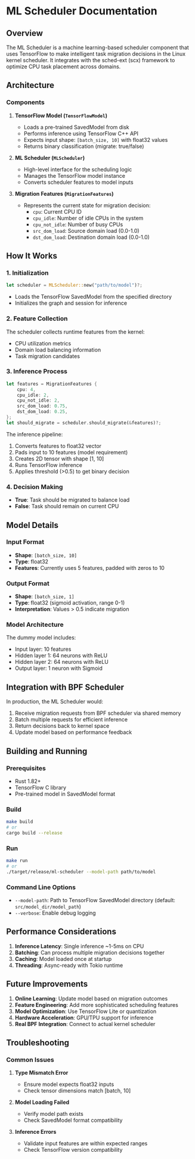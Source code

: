 # ML Scheduler Documentation

## Overview

The ML Scheduler is a machine learning-based scheduler component that uses TensorFlow to make intelligent task migration decisions in the Linux kernel scheduler. It integrates with the sched-ext (scx) framework to optimize CPU task placement across domains.

## Architecture

### Components

1. **TensorFlow Model (`TensorFlowModel`)**
   - Loads a pre-trained SavedModel from disk
   - Performs inference using TensorFlow C++ API
   - Expects input shape: `[batch_size, 10]` with float32 values
   - Returns binary classification (migrate: true/false)

2. **ML Scheduler (`MLScheduler`)**
   - High-level interface for the scheduling logic
   - Manages the TensorFlow model instance
   - Converts scheduler features to model inputs

3. **Migration Features (`MigrationFeatures`)**
   - Represents the current state for migration decision:
     - `cpu`: Current CPU ID
     - `cpu_idle`: Number of idle CPUs in the system
     - `cpu_not_idle`: Number of busy CPUs
     - `src_dom_load`: Source domain load (0.0-1.0)
     - `dst_dom_load`: Destination domain load (0.0-1.0)

## How It Works

### 1. Initialization
```rust
let scheduler = MLScheduler::new("path/to/model")?;
```
- Loads the TensorFlow SavedModel from the specified directory
- Initializes the graph and session for inference

### 2. Feature Collection
The scheduler collects runtime features from the kernel:
- CPU utilization metrics
- Domain load balancing information
- Task migration candidates

### 3. Inference Process
```rust
let features = MigrationFeatures {
    cpu: 4,
    cpu_idle: 2,
    cpu_not_idle: 2,
    src_dom_load: 0.75,
    dst_dom_load: 0.25,
};
let should_migrate = scheduler.should_migrate(&features)?;
```

The inference pipeline:
1. Converts features to float32 vector
2. Pads input to 10 features (model requirement)
3. Creates 2D tensor with shape [1, 10]
4. Runs TensorFlow inference
5. Applies threshold (>0.5) to get binary decision

### 4. Decision Making
- **True**: Task should be migrated to balance load
- **False**: Task should remain on current CPU

## Model Details

### Input Format
- **Shape**: `[batch_size, 10]`
- **Type**: float32
- **Features**: Currently uses 5 features, padded with zeros to 10

### Output Format
- **Shape**: `[batch_size, 1]`
- **Type**: float32 (sigmoid activation, range 0-1)
- **Interpretation**: Values > 0.5 indicate migration

### Model Architecture
The dummy model includes:
- Input layer: 10 features
- Hidden layer 1: 64 neurons with ReLU
- Hidden layer 2: 64 neurons with ReLU
- Output layer: 1 neuron with Sigmoid

## Integration with BPF Scheduler

In production, the ML Scheduler would:
1. Receive migration requests from BPF scheduler via shared memory
2. Batch multiple requests for efficient inference
3. Return decisions back to kernel space
4. Update model based on performance feedback

## Building and Running

### Prerequisites
- Rust 1.82+
- TensorFlow C library
- Pre-trained model in SavedModel format

### Build
```bash
make build
# or
cargo build --release
```

### Run
```bash
make run
# or
./target/release/ml-scheduler --model-path path/to/model
```

### Command Line Options
- `--model-path`: Path to TensorFlow SavedModel directory (default: `src/model_dir/model_path`)
- `--verbose`: Enable debug logging

## Performance Considerations

1. **Inference Latency**: Single inference ~1-5ms on CPU
2. **Batching**: Can process multiple migration decisions together
3. **Caching**: Model loaded once at startup
4. **Threading**: Async-ready with Tokio runtime

## Future Improvements

1. **Online Learning**: Update model based on migration outcomes
2. **Feature Engineering**: Add more sophisticated scheduling features
3. **Model Optimization**: Use TensorFlow Lite or quantization
4. **Hardware Acceleration**: GPU/TPU support for inference
5. **Real BPF Integration**: Connect to actual kernel scheduler

## Troubleshooting

### Common Issues

1. **Type Mismatch Error**
   - Ensure model expects float32 inputs
   - Check tensor dimensions match [batch, 10]

2. **Model Loading Failed**
   - Verify model path exists
   - Check SavedModel format compatibility

3. **Inference Errors**
   - Validate input features are within expected ranges
   - Check TensorFlow version compatibility